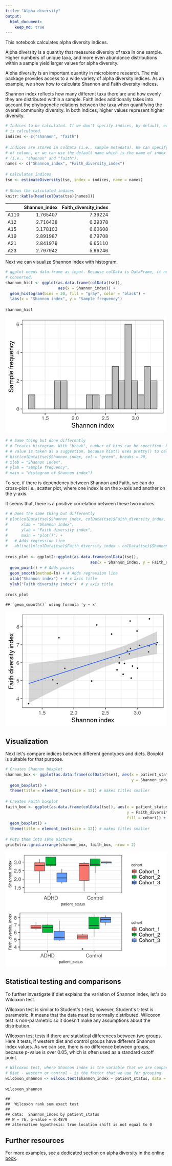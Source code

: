 ```yaml
---
title: "Alpha diversity"
output: 
  html_document: 
    keep_md: true
---
```



This notebook calculates alpha diversity indices. 

Alpha diversity is a quantity that measures diversity of taxa in one
sample.  Higher numbers of unique taxa, and more even abundance
distributions within a sample yield larger values for alpha diversity.

Alpha diversity is an important quantity in microbiome research. The
mia package provides access to a wide variety of alpha diversity
indices. As an example, we show how to calculate Shannon and Faith
diversity indices.

Shannon index reflects how many different taxa there are and how
evenly they are distributed within a sample. Faith index additionally
takes into account the phylogenetic relations between the taxa when
quantifying the overall community diversity. In both indices, higher
values represent higher diversity.



```r
# Indices to be calculated. If we don't specify indices, by default, every index
# is calculated.
indices <- c("shannon", "faith")

# Indices are stored in colData (i.e., sample metadata). We can specify the name
# of column, or we can use the default name which is the name of index 
# (i.e., "shannon" and "faith"). 
names <- c("Shannon_index", "Faith_diversity_index")

# Calculates indices
tse <- estimateDiversity(tse, index = indices, name = names)

# Shows the calculated indices
knitr::kable(head(colData(tse)[names]))
```



|     | Shannon_index| Faith_diversity_index|
|:----|-------------:|---------------------:|
|A110 |      1.765407|               7.39224|
|A12  |      2.716438|               6.29378|
|A15  |      3.178103|               6.60608|
|A19  |      2.891987|               6.79708|
|A21  |      2.841979|               6.65110|
|A23  |      2.797942|               5.96246|

Next we can visualize Shannon index with histogram.


```r
# ggplot needs data.frame as input. Because colData is DataFrame, it needs to be 
# converted. 
shannon_hist <- ggplot(as.data.frame(colData(tse)), 
                       aes(x = Shannon_index)) + 
  geom_histogram(bins = 20, fill = "gray", color = "black") +
  labs(x = "Shannon index", y = "Sample frequency")

shannon_hist
```

![](alpha_files/figure-html/unnamed-chunk-2-1.png)<!-- -->


```r
# # Same thing but done differently
# # Creates histogram. With "break", number of bins can be specified. However, the
# # value is taken as a suggestion, because hist() uses pretty() to calculate breakpoints.
# hist(colData(tse)$Shannon_index, col = "green", breaks = 20,
# xlab = "Shannon index",
# ylab = "Sample frequency",
# main = "Histogram of Shannon index")
```

To see, if there is dependency between Shannon and Faith, we can do cross-plot i.e., 
scatter plot, where one index is on the x-axis and another on the y-axis.

It seems that, there is a positive correlation between these two indices. 


```r
# # Does the same thing but differently
# plot(colData(tse)$Shannon_index, colData(tse)$Faith_diversity_index,
#      xlab = "Shannon index",
#      ylab = "Faith diversity index",
#      main = "plot()") +
#   # Adds regression line
#   abline(lm(colData(tse)$Faith_diversity_index ~ colData(tse)$Shannon_index)) 

cross_plot <- ggplot2::ggplot(as.data.frame(colData(tse)), 
                                     aes(x = Shannon_index, y = Faith_diversity_index)) + 
  geom_point() + # Adds points
  geom_smooth(method=lm) + # Adds regression line
  xlab("Shannon index") + # x axis title
  ylab("Faith diversity index")  # y axis title

cross_plot
```

```
## `geom_smooth()` using formula 'y ~ x'
```

![](alpha_files/figure-html/unnamed-chunk-4-1.png)<!-- -->


## Visualization

Next let's compare indices between different genotypes and diets. Boxplot is 
suitable for that purpose. 


```r
# Creates Shannon boxplot 
shannon_box <- ggplot(as.data.frame(colData(tse)), aes(x = patient_status, 
                                                       y = Shannon_index, fill = cohort)) + 
  geom_boxplot() +
  theme(title = element_text(size = 12)) # makes titles smaller

# Creates Faith boxplot 
faith_box <- ggplot(as.data.frame(colData(tse)), aes(x = patient_status, 
                                                     y = Faith_diversity_index, 
                                                     fill = cohort)) + 
  geom_boxplot() +
  theme(title = element_text(size = 12)) # makes titles smaller

# Puts them into same picture
gridExtra::grid.arrange(shannon_box, faith_box, nrow = 2)
```

![](alpha_files/figure-html/unnamed-chunk-5-1.png)<!-- -->


## Statistical testing and comparisons

To further investigate if diet explains the variation of Shannon index, let's 
do Wilcoxon test. 

Wilcoxon test is similar to Student's t-test, however, Student's t-test is parametric.
It means that the data must be normally distributed. Wilcoxon test is non-parametric
so it doesn't make any assumptions about the distribution. 

Wilcoxon test tests if there are statistical differences between two groups. 
Here it tests, if western diet and control groups have different Shannon index values.
As we can see, there is no difference between groups, because p-value is over 0.05, 
which is often used as a standard cutoff point.


```r
# Wilcoxon test, where Shannon index is the variable that we are comparing. 
# Diet - western or control - is the factor that we use for grouping. 
wilcoxon_shannon <- wilcox.test(Shannon_index ~ patient_status, data = colData(tse))

wilcoxon_shannon
```

```
## 
## 	Wilcoxon rank sum exact test
## 
## data:  Shannon_index by patient_status
## W = 76, p-value = 0.4879
## alternative hypothesis: true location shift is not equal to 0
```


## Further resources

For more examples, see a dedicated section on alpha diversity in the
[online book](https://microbiome.github.io/OMA/).
